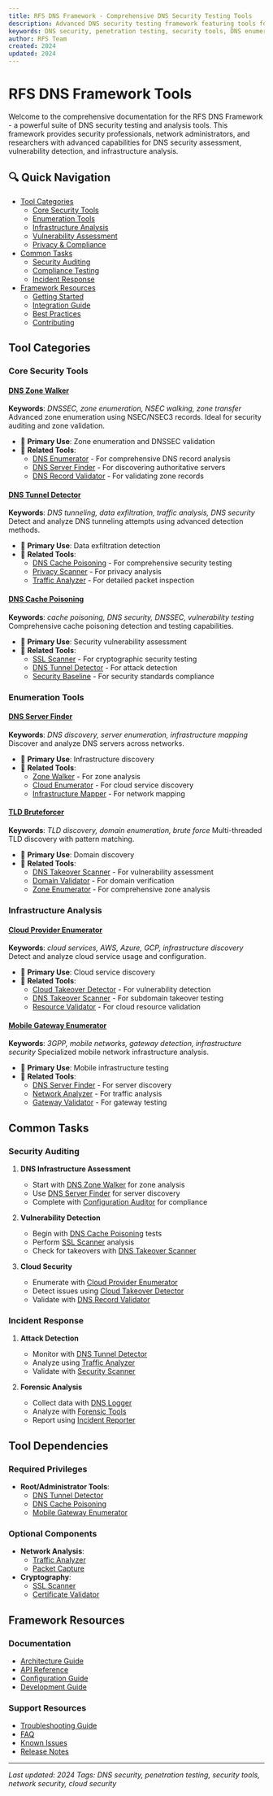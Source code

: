 ```yaml
---
title: RFS DNS Framework - Comprehensive DNS Security Testing Tools
description: Advanced DNS security testing framework featuring tools for enumeration, vulnerability assessment, infrastructure analysis, and security compliance testing
keywords: DNS security, penetration testing, security tools, DNS enumeration, vulnerability assessment, cloud security, network security
author: RFS Team
created: 2024
updated: 2024
---
```


# RFS DNS Framework Tools

Welcome to the comprehensive documentation for the RFS DNS Framework - a powerful suite of DNS security testing and analysis tools. This framework provides security professionals, network administrators, and researchers with advanced capabilities for DNS security assessment, vulnerability detection, and infrastructure analysis.

## 🔍 Quick Navigation

- [Tool Categories](#tool-categories)
  - [Core Security Tools](#core-security-tools)
  - [Enumeration Tools](#enumeration-tools)
  - [Infrastructure Analysis](#infrastructure-analysis)
  - [Vulnerability Assessment](#vulnerability-assessment)
  - [Privacy & Compliance](#privacy--compliance)
- [Common Tasks](#common-tasks)
  - [Security Auditing](#security-auditing)
  - [Compliance Testing](#compliance-testing)
  - [Incident Response](#incident-response)
- [Framework Resources](#framework-resources)
  - [Getting Started](#getting-started)
  - [Integration Guide](#integration)
  - [Best Practices](#best-practices)
  - [Contributing](#contributing)

## Tool Categories

### Core Security Tools

#### [DNS Zone Walker](zone_walker.md)
**Keywords**: *DNSSEC, zone enumeration, NSEC walking, zone transfer*
Advanced zone enumeration using NSEC/NSEC3 records. Ideal for security auditing and zone validation.
- 🔗 **Primary Use**: Zone enumeration and DNSSEC validation
- 🔗 **Related Tools**: 
  - [DNS Enumerator](dns_enum.md) - For comprehensive DNS record analysis
  - [DNS Server Finder](dns-server-finder.md) - For discovering authoritative servers
  - [DNS Record Validator](dns-record-validator.md) - For validating zone records

#### [DNS Tunnel Detector](tunnel_detector.md)
**Keywords**: *DNS tunneling, data exfiltration, traffic analysis, DNS security*
Detect and analyze DNS tunneling attempts using advanced detection methods.
- 🔗 **Primary Use**: Data exfiltration detection
- 🔗 **Related Tools**:
  - [DNS Cache Poisoning](dns-cache-poison.md) - For comprehensive security testing
  - [Privacy Scanner](privacy_scanner.md) - For privacy analysis
  - [Traffic Analyzer](traffic-analyzer.md) - For detailed packet inspection

#### [DNS Cache Poisoning](dns-cache-poison.md)
**Keywords**: *cache poisoning, DNS security, DNSSEC, vulnerability testing*
Comprehensive cache poisoning detection and testing capabilities.
- 🔗 **Primary Use**: Security vulnerability assessment
- 🔗 **Related Tools**:
  - [SSL Scanner](ssl-scanner.md) - For cryptographic security testing
  - [DNS Tunnel Detector](tunnel_detector.md) - For attack detection
  - [Security Baseline](security-baseline.md) - For security standards compliance

### Enumeration Tools

#### [DNS Server Finder](dns-server-finder.md)
**Keywords**: *DNS discovery, server enumeration, infrastructure mapping*
Discover and analyze DNS servers across networks.
- 🔗 **Primary Use**: Infrastructure discovery
- 🔗 **Related Tools**:
  - [Zone Walker](zone_walker.md) - For zone analysis
  - [Cloud Enumerator](cloud-enum.md) - For cloud service discovery
  - [Infrastructure Mapper](infrastructure-mapper.md) - For network mapping

#### [TLD Bruteforcer](tld-brute.md)
**Keywords**: *TLD discovery, domain enumeration, brute force*
Multi-threaded TLD discovery with pattern matching.
- 🔗 **Primary Use**: Domain discovery
- 🔗 **Related Tools**:
  - [DNS Takeover Scanner](dns-takeover.md) - For vulnerability assessment
  - [Domain Validator](domain-validator.md) - For domain verification
  - [Zone Enumerator](zone-enum.md) - For comprehensive zone analysis

### Infrastructure Analysis

#### [Cloud Provider Enumerator](cloud-enum.md)
**Keywords**: *cloud services, AWS, Azure, GCP, infrastructure discovery*
Detect and analyze cloud service usage and configuration.
- 🔗 **Primary Use**: Cloud service discovery
- 🔗 **Related Tools**:
  - [Cloud Takeover Detector](cloud-takeover.md) - For vulnerability detection
  - [DNS Takeover Scanner](dns-takeover.md) - For subdomain takeover testing
  - [Resource Validator](resource-validator.md) - For cloud resource validation

#### [Mobile Gateway Enumerator](mobile-gw.md)
**Keywords**: *3GPP, mobile networks, gateway detection, infrastructure security*
Specialized mobile network infrastructure analysis.
- 🔗 **Primary Use**: Mobile infrastructure testing
- 🔗 **Related Tools**:
  - [DNS Server Finder](dns-server-finder.md) - For server discovery
  - [Network Analyzer](network-analyzer.md) - For traffic analysis
  - [Gateway Validator](gateway-validator.md) - For gateway testing

## Common Tasks

### Security Auditing
1. **DNS Infrastructure Assessment**
   - Start with [DNS Zone Walker](zone_walker.md) for zone analysis
   - Use [DNS Server Finder](dns-server-finder.md) for server discovery
   - Complete with [Configuration Auditor](config_auditor.md) for compliance

2. **Vulnerability Detection**
   - Begin with [DNS Cache Poisoning](dns-cache-poison.md) tests
   - Perform [SSL Scanner](ssl-scanner.md) analysis
   - Check for takeovers with [DNS Takeover Scanner](dns-takeover.md)

3. **Cloud Security**
   - Enumerate with [Cloud Provider Enumerator](cloud-enum.md)
   - Detect issues using [Cloud Takeover Detector](cloud-takeover.md)
   - Validate with [DNS Record Validator](dns-record-validator.md)

### Incident Response
1. **Attack Detection**
   - Monitor with [DNS Tunnel Detector](tunnel_detector.md)
   - Analyze using [Traffic Analyzer](traffic-analyzer.md)
   - Validate with [Security Scanner](security-scanner.md)

2. **Forensic Analysis**
   - Collect data with [DNS Logger](dns-logger.md)
   - Analyze with [Forensic Tools](forensic-tools.md)
   - Report using [Incident Reporter](incident-reporter.md)

## Tool Dependencies

### Required Privileges
- **Root/Administrator Tools**:
  - [DNS Tunnel Detector](tunnel_detector.md)
  - [DNS Cache Poisoning](dns-cache-poison.md)
  - [Mobile Gateway Enumerator](mobile-gw.md)

### Optional Components
- **Network Analysis**:
  - [Traffic Analyzer](traffic-analyzer.md)
  - [Packet Capture](packet-capture.md)
- **Cryptography**:
  - [SSL Scanner](ssl-scanner.md)
  - [Certificate Validator](cert-validator.md)

## Framework Resources

### Documentation
- [Architecture Guide](../architecture.md)
- [API Reference](../api/index.md)
- [Configuration Guide](../configuration.md)
- [Development Guide](../development/index.md)

### Support Resources
- [Troubleshooting Guide](../troubleshooting.md)
- [FAQ](../faq.md)
- [Known Issues](../known-issues.md)
- [Release Notes](../releases/index.md)

---

*Last updated: 2024*
*Tags: DNS security, penetration testing, security tools, network security, cloud security* 